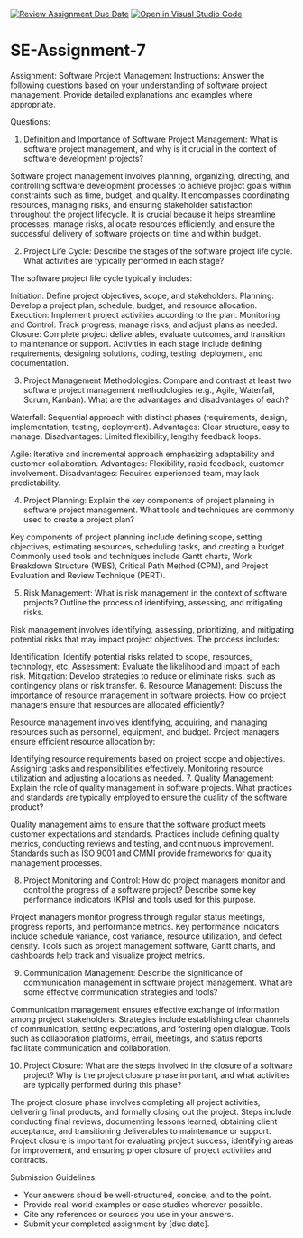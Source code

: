 [![Review Assignment Due Date](https://classroom.github.com/assets/deadline-readme-button-24ddc0f5d75046c5622901739e7c5dd533143b0c8e959d652212380cedb1ea36.svg)](https://classroom.github.com/a/KfkyH0Wl)
[![Open in Visual Studio Code](https://classroom.github.com/assets/open-in-vscode-718a45dd9cf7e7f842a935f5ebbe5719a5e09af4491e668f4dbf3b35d5cca122.svg)](https://classroom.github.com/online_ide?assignment_repo_id=15243458&assignment_repo_type=AssignmentRepo)
# SE-Assignment-7
Assignment: Software Project Management
Instructions:
Answer the following questions based on your understanding of software project management. Provide detailed explanations and examples where appropriate.

 Questions:

1. Definition and Importance of Software Project Management:
What is software project management, and why is it crucial in the context of software development projects?

Software project management involves planning, organizing, directing, and controlling software development processes to achieve project goals within constraints such as time, budget, and quality. It encompasses coordinating resources, managing risks, and ensuring stakeholder satisfaction throughout the project lifecycle. It is crucial because it helps streamline processes, manage risks, allocate resources efficiently, and ensure the successful delivery of software projects on time and within budget.

2. Project Life Cycle:
Describe the stages of the software project life cycle. What activities are typically performed in each stage?

The software project life cycle typically includes:

Initiation: Define project objectives, scope, and stakeholders.
Planning: Develop a project plan, schedule, budget, and resource allocation.
Execution: Implement project activities according to the plan.
Monitoring and Control: Track progress, manage risks, and adjust plans as needed.
Closure: Complete project deliverables, evaluate outcomes, and transition to maintenance or support.
Activities in each stage include defining requirements, designing solutions, coding, testing, deployment, and documentation.

3. Project Management Methodologies:
Compare and contrast at least two software project management methodologies (e.g., Agile, Waterfall, Scrum, Kanban). What are the advantages and disadvantages of each?

Waterfall: Sequential approach with distinct phases (requirements, design, implementation, testing, deployment). Advantages: Clear structure, easy to manage. Disadvantages: Limited flexibility, lengthy feedback loops.

Agile: Iterative and incremental approach emphasizing adaptability and customer collaboration. Advantages: Flexibility, rapid feedback, customer involvement. Disadvantages: Requires experienced team, may lack predictability.

4. Project Planning:
Explain the key components of project planning in software project management. What tools and techniques are commonly used to create a project plan?

Key components of project planning include defining scope, setting objectives, estimating resources, scheduling tasks, and creating a budget. Commonly used tools and techniques include Gantt charts, Work Breakdown Structure (WBS), Critical Path Method (CPM), and Project Evaluation and Review Technique (PERT).

5. Risk Management:
What is risk management in the context of software projects? Outline the process of identifying, assessing, and mitigating risks.

Risk management involves identifying, assessing, prioritizing, and mitigating potential risks that may impact project objectives. The process includes:

Identification: Identify potential risks related to scope, resources, technology, etc.
Assessment: Evaluate the likelihood and impact of each risk.
Mitigation: Develop strategies to reduce or eliminate risks, such as contingency plans or risk transfer.
6. Resource Management:
Discuss the importance of resource management in software projects. How do project managers ensure that resources are allocated efficiently?

Resource management involves identifying, acquiring, and managing resources such as personnel, equipment, and budget. Project managers ensure efficient resource allocation by:

Identifying resource requirements based on project scope and objectives.
Assigning tasks and responsibilities effectively.
Monitoring resource utilization and adjusting allocations as needed.
7. Quality Management:
Explain the role of quality management in software projects. What practices and standards are typically employed to ensure the quality of the software product?

Quality management aims to ensure that the software product meets customer expectations and standards. Practices include defining quality metrics, conducting reviews and testing, and continuous improvement. Standards such as ISO 9001 and CMMI provide frameworks for quality management processes.

8. Project Monitoring and Control:
How do project managers monitor and control the progress of a software project? Describe some key performance indicators (KPIs) and tools used for this purpose.

Project managers monitor progress through regular status meetings, progress reports, and performance metrics. Key performance indicators include schedule variance, cost variance, resource utilization, and defect density. Tools such as project management software, Gantt charts, and dashboards help track and visualize project metrics.

9. Communication Management:
Describe the significance of communication management in software project management. What are some effective communication strategies and tools?

Communication management ensures effective exchange of information among project stakeholders. Strategies include establishing clear channels of communication, setting expectations, and fostering open dialogue. Tools such as collaboration platforms, email, meetings, and status reports facilitate communication and collaboration.

10. Project Closure:
What are the steps involved in the closure of a software project? Why is the project closure phase important, and what activities are typically performed during this phase?

The project closure phase involves completing all project activities, delivering final products, and formally closing out the project. Steps include conducting final reviews, documenting lessons learned, obtaining client acceptance, and transitioning deliverables to maintenance or support. Project closure is important for evaluating project success, identifying areas for improvement, and ensuring proper closure of project activities and contracts.


Submission Guidelines:
- Your answers should be well-structured, concise, and to the point.
- Provide real-world examples or case studies wherever possible.
- Cite any references or sources you use in your answers.
- Submit your completed assignment by [due date].

